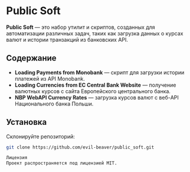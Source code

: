 # Public Soft

**Public Soft** — это набор утилит и скриптов, созданных для автоматизации различных задач, таких как загрузка данных о курсах валют и истории транзакций из банковских API.

## Содержание

- **Loading Payments from Monobank** — скрипт для загрузки истории платежей из API Monobank.
- **Loading Currencies from EC Central Bank Website** — получение валютных курсов с сайта Европейского центрального банка.
- **NBP WebAPI Currency Rates** — загрузка курсов валют с веб-API Национального банка Польши.

## Установка

Склонируйте репозиторий:
```bash
git clone https://github.com/evil-beaver/public_soft.git

Лицензия
Проект распространяется под лицензией MIT.
